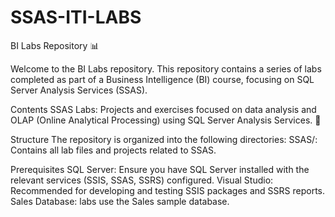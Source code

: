 # SSAS-ITI-LABS
BI Labs Repository 📊

Welcome to the BI Labs repository. This repository contains a series of labs completed as part of a Business Intelligence (BI) course, focusing on SQL Server Analysis Services (SSAS).

Contents 
SSAS Labs: Projects and exercises focused on data analysis and OLAP (Online Analytical Processing) using SQL Server Analysis Services. 🔎

Structure
The repository is organized into the following directories:
SSAS/: Contains all lab files and projects related to SSAS.

Prerequisites
SQL Server: Ensure you have SQL Server installed with the relevant services (SSIS, SSAS, SSRS) configured.
Visual Studio: Recommended for developing and testing SSIS packages and SSRS reports.
Sales Database: labs use the Sales sample database.
